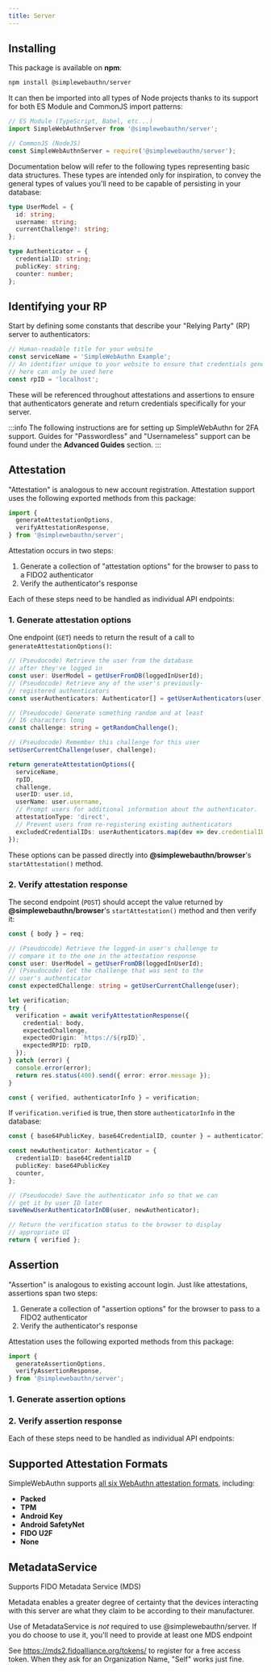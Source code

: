 ```yaml
---
title: Server
---
```


## Installing

This package is available on **npm**:

```bash
npm install @simplewebauthn/server
```

It can then be imported into all types of Node projects thanks to its support for both ES Module and CommonJS import patterns:

```ts
// ES Module (TypeScript, Babel, etc...)
import SimpleWebAuthnServer from '@simplewebauthn/server';

// CommonJS (NodeJS)
const SimpleWebAuthnServer = require('@simplewebauthn/server');
```

Documentation below will refer to the following types representing basic data structures. These types are intended only for inspiration, to convey the general types of values you'll need to be capable of persisting in your database:

```ts
type UserModel = {
  id: string;
  username: string;
  currentChallenge?: string;
};

type Authenticator = {
  credentialID: string;
  publicKey: string;
  counter: number;
};
```

## Identifying your RP

Start by defining some constants that describe your "Relying Party" (RP) server to authenticators:

```js
// Human-readable title for your website
const serviceName = 'SimpleWebAuthn Example';
// An identifier unique to your website to ensure that credentials generated
// here can only be used here
const rpID = 'localhost';
```

These will be referenced throughout attestations and assertions to ensure that authenticators generate and return credentials specifically for your server.

:::info
The following instructions are for setting up SimpleWebAuthn for 2FA support. Guides for "Passwordless"
and "Usernameless" support can be found under the **Advanced Guides** section.
:::

## Attestation

"Attestation" is analogous to new account registration. Attestation support uses the following exported methods from this package:

```ts
import {
  generateAttestationOptions,
  verifyAttestationResponse,
} from '@simplewebauthn/server';
```

Attestation occurs in two steps:

1. Generate a collection of "attestation options" for the browser to pass to a FIDO2 authenticator
2. Verify the authenticator's response

Each of these steps need to be handled as individual API endpoints:

### 1. Generate attestation options

One endpoint (`GET`) needs to return the result of a call to `generateAttestationOptions()`:

```ts
// (Pseudocode) Retrieve the user from the database
// after they've logged in
const user: UserModel = getUserFromDB(loggedInUserId);
// (Pseudocode) Retrieve any of the user's previously-
// registered authenticators
const userAuthenticators: Authenticator[] = getUserAuthenticators(user);

// (Pseudocode) Generate something random and at least
// 16 characters long
const challenge: string = getRandomChallenge();

// (Pseudocode) Remember this challenge for this user
setUserCurrentChallenge(user, challenge);

return generateAttestationOptions({
  serviceName,
  rpID,
  challenge,
  userID: user.id,
  userName: user.username,
  // Prompt users for additional information about the authenticator.
  attestationType: 'direct',
  // Prevent users from re-registering existing authenticators
  excludedCredentialIDs: userAuthenticators.map(dev => dev.credentialID),
});
```

These options can be passed directly into **@simplewebauthn/browser**'s `startAttestation()` method.

### 2. Verify attestation response

The second endpoint (`POST`) should accept the value returned by **@simplewebauthn/browser**'s `startAttestation()` method and then verify it:

```ts
const { body } = req;

// (Pseudocode) Retrieve the logged-in user's challenge to
// compare it to the one in the attestation response
const user: UserModel = getUserFromDB(loggedInUserId);
// (Pseudocode) Get the challenge that was sent to the
// user's authenticator
const expectedChallenge: string = getUserCurrentChallenge(user);

let verification;
try {
  verification = await verifyAttestationResponse({
    credential: body,
    expectedChallenge,
    expectedOrigin: `https://${rpID}`,
    expectedRPID: rpID,
  });
} catch (error) {
  console.error(error);
  return res.status(400).send({ error: error.message });
}

const { verified, authenticatorInfo } = verification;
```

If `verification.verified` is true, then store `authenticatorInfo` in the database:

```ts
const { base64PublicKey, base64CredentialID, counter } = authenticatorInfo;

const newAuthenticator: Authenticator = {
  credentialID: base64CredentialID
  publicKey: base64PublicKey
  counter,
};

// (Pseudocode) Save the authenticator info so that we can
// get it by user ID later
saveNewUserAuthenticatorInDB(user, newAuthenticator);

// Return the verification status to the browser to display
// appropriate UI
return { verified };
```

## Assertion

"Assertion" is analogous to existing account login. Just like attestations, assertions span two steps:

1. Generate a collection of "assertion options" for the browser to pass to a FIDO2 authenticator
2. Verify the authenticator's response

Attestation uses the following exported methods from this package:

```ts
import {
  generateAssertionOptions,
  verifyAssertionResponse,
} from '@simplewebauthn/server';
```

### 1. Generate assertion options

### 2. Verify assertion response

Each of these steps need to be handled as individual API endpoints:

## Supported Attestation Formats

SimpleWebAuthn supports [all six WebAuthn attestation formats](https://w3c.github.io/webauthn/#sctn-defined-attestation-formats), including:

- **Packed**
- **TPM**
- **Android Key**
- **Android SafetyNet**
- **FIDO U2F**
- **None**

## MetadataService

Supports FIDO Metadata Service (MDS)

Metadata enables a greater degree of certainty that the devices interacting with this server are
what they claim to be according to their manufacturer.

Use of MetadataService is _not_ required to use @simplewebauthn/server. If you do choose to use
it, you'll need to provide at least one MDS endpoint

See https://mds2.fidoalliance.org/tokens/ to register for a free access token. When they ask for
an Organization Name, "Self" works just fine.
